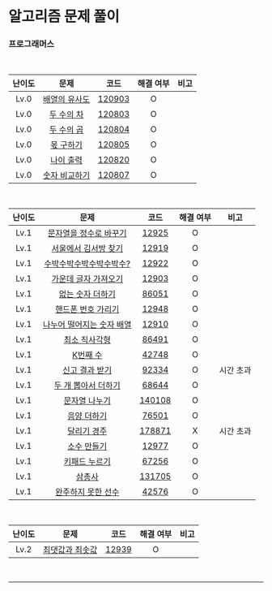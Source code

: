 # 알고리즘 문제 풀이

### 프로그래머스

<br />

| 난이도 |                                    문제                                    |                                                코드                                                 | 해결 여부 | 비고 |
| :----: | :------------------------------------------------------------------------: | :-------------------------------------------------------------------------------------------------: | :-------: | :--: |
|  Lv.0  | [배열의 유사도](https://programmers.co.kr/learn/courses/30/lessons/120903) | [120903](https://github.com/ParkGana/algorithm-javascript/blob/master/programmers/level0/120903.js) |     O     |      |
|  Lv.0  |  [두 수의 차](https://programmers.co.kr/learn/courses/30/lessons/120803)   | [120803](https://github.com/ParkGana/algorithm-javascript/blob/master/programmers/level0/120803.js) |     O     |      |
|  Lv.0  |  [두 수의 곱](https://programmers.co.kr/learn/courses/30/lessons/120804)   | [120804](https://github.com/ParkGana/algorithm-javascript/blob/master/programmers/level0/120804.js) |     O     |      |
|  Lv.0  |   [몫 구하기](https://programmers.co.kr/learn/courses/30/lessons/120805)   | [120805](https://github.com/ParkGana/algorithm-javascript/blob/master/programmers/level0/120805.js) |     O     |      |
|  Lv.0  |   [나이 출력](https://programmers.co.kr/learn/courses/30/lessons/120820)   | [120820](https://github.com/ParkGana/algorithm-javascript/blob/master/programmers/level0/120820.js) |     O     |      |
|  Lv.0  | [숫자 비교하기](https://programmers.co.kr/learn/courses/30/lessons/120807) | [120807](https://github.com/ParkGana/algorithm-javascript/blob/master/programmers/level0/120807.js) |     O     |      |

<br />

| 난이도 |                                         문제                                          |                                                코드                                                 | 해결 여부 |   비고    |
| :----: | :-----------------------------------------------------------------------------------: | :-------------------------------------------------------------------------------------------------: | :-------: | :-------: |
|  Lv.1  |  [문자열을 정수로 바꾸기](https://programmers.co.kr/learn/courses/30/lessons/12925)   |  [12925](https://github.com/ParkGana/algorithm-javascript/blob/master/programmers/level1/12925.js)  |     O     |           |
|  Lv.1  |   [서울에서 김서방 찾기](https://programmers.co.kr/learn/courses/30/lessons/12919)    |  [12919](https://github.com/ParkGana/algorithm-javascript/blob/master/programmers/level1/12919.js)  |     O     |           |
|  Lv.1  |  [수박수박수박수박수박수?](https://programmers.co.kr/learn/courses/30/lessons/12922)  |  [12922](https://github.com/ParkGana/algorithm-javascript/blob/master/programmers/level1/12922.js)  |     O     |           |
|  Lv.1  |   [가운데 글자 가져오기](https://programmers.co.kr/learn/courses/30/lessons/12903)    |  [12903](https://github.com/ParkGana/algorithm-javascript/blob/master/programmers/level1/12903.js)  |     O     |           |
|  Lv.1  |     [없는 숫자 더하기](https://programmers.co.kr/learn/courses/30/lessons/86051)      |  [86051](https://github.com/ParkGana/algorithm-javascript/blob/master/programmers/level1/86051.js)  |     O     |           |
|  Lv.1  |    [핸드폰 번호 가리기](https://programmers.co.kr/learn/courses/30/lessons/12948)     |  [12948](https://github.com/ParkGana/algorithm-javascript/blob/master/programmers/level1/12948.js)  |     O     |           |
|  Lv.1  | [나누어 떨어지는 숫자 배열](https://programmers.co.kr/learn/courses/30/lessons/12910) |  [12910](https://github.com/ParkGana/algorithm-javascript/blob/master/programmers/level1/12910.js)  |     O     |           |
|  Lv.1  |       [최소 직사각형](https://programmers.co.kr/learn/courses/30/lessons/86491)       |  [86491](https://github.com/ParkGana/algorithm-javascript/blob/master/programmers/level1/86491.js)  |     O     |           |
|  Lv.1  |         [K번째 수](https://programmers.co.kr/learn/courses/30/lessons/42748)          |  [42748](https://github.com/ParkGana/algorithm-javascript/blob/master/programmers/level1/42748.js)  |     O     |           |
|  Lv.1  |      [신고 결과 받기](https://programmers.co.kr/learn/courses/30/lessons/92334)       |  [92334](https://github.com/ParkGana/algorithm-javascript/blob/master/programmers/level1/92334.js)  |     O     | 시간 초과 |
|  Lv.1  |    [두 개 뽑아서 더하기](https://programmers.co.kr/learn/courses/30/lessons/68644)    |  [68644](https://github.com/ParkGana/algorithm-javascript/blob/master/programmers/level1/68644.js)  |     O     |           |
|  Lv.1  |      [문자열 나누기](https://programmers.co.kr/learn/courses/30/lessons/140108)       | [140108](https://github.com/ParkGana/algorithm-javascript/blob/master/programmers/level1/140108.js) |     O     |           |
|  Lv.1  |        [음양 더하기](https://programmers.co.kr/learn/courses/30/lessons/76501)        |  [76501](https://github.com/ParkGana/algorithm-javascript/blob/master/programmers/level1/76501.js)  |     O     |           |
|  Lv.1  |       [달리기 경주](https://programmers.co.kr/learn/courses/30/lessons/178871)        | [178871](https://github.com/ParkGana/algorithm-javascript/blob/master/programmers/level1/178871.js) |     X     | 시간 초과 |
|  Lv.1  |        [소수 만들기](https://programmers.co.kr/learn/courses/30/lessons/12977)        |  [12977](https://github.com/ParkGana/algorithm-javascript/blob/master/programmers/level1/12977.js)  |     O     |           |
|  Lv.1  |       [키패드 누르기](https://programmers.co.kr/learn/courses/30/lessons/67256)       |  [67256](https://github.com/ParkGana/algorithm-javascript/blob/master/programmers/level1/67256.js)  |     O     |           |
|  Lv.1  |          [삼총사](https://programmers.co.kr/learn/courses/30/lessons/131705)          | [131705](https://github.com/ParkGana/algorithm-javascript/blob/master/programmers/level1/131705.js) |     O     |           |
|  Lv.1  |    [완주하지 못한 선수](https://programmers.co.kr/learn/courses/30/lessons/42576)     |  [42576](https://github.com/ParkGana/algorithm-javascript/blob/master/programmers/level1/42576.js)  |     O     |           |

<br />

| 난이도 |                                    문제                                     |                                               코드                                                | 해결 여부 | 비고 |
| :----: | :-------------------------------------------------------------------------: | :-----------------------------------------------------------------------------------------------: | :-------: | :--: |
|  Lv.2  | [최댓값과 최솟값](https://programmers.co.kr/learn/courses/30/lessons/12939) | [12939](https://github.com/ParkGana/algorithm-javascript/blob/master/programmers/level1/12939.js) |     O     |      |

<br />

---
